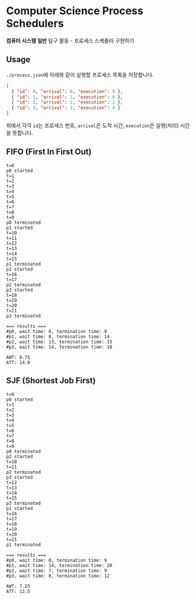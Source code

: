 # Computer Science Process Schedulers
**컴퓨터 시스템 일반** 탐구 활동 - 프로세스 스케줄러 구현하기

## Usage
`./process.json`에 아래와 같이 실행할 프로세스 목록을 저장합니다.

```json
[
  { "id": 0, "arrival": 0, "execution": 9 },
  { "id": 1, "arrival": 1, "execution": 6 },
  { "id": 2, "arrival": 2, "execution": 2 },
  { "id": 3, "arrival": 3, "execution": 4 }
]
```

위에서 각각 `id`는 프로세스 번호, `arrival`은 도착 시간, `execution`은 실행(처리) 시간을 뜻합니다.

## FIFO (First In First Out)
```
t=0
p0 started
t=1
t=2
t=3
t=4
t=5
t=6
t=7
t=8
t=9
p0 terminated
p1 started
t=10
t=11
t=12
t=13
t=14
t=15
p1 terminated
p2 started
t=16
t=17
p2 terminated
p3 started
t=18
t=19
t=20
t=21
p3 terminated

=== results ===
#p0, wait time: 0, termination time: 9
#p1, wait time: 8, termination time: 14
#p2, wait time: 13, termination time: 15
#p3, wait time: 14, termination time: 18

AWT: 8.75
ATT: 14.0
```

## SJF (Shortest Job First)
```
t=0
p0 started
t=1
t=2
t=3
t=4
t=5
t=6
t=7
t=8
t=9
p0 terminated
p2 started
t=10
t=11
p2 terminated
p3 started
t=12
t=13
t=14
t=15
p3 terminated
p1 started
t=16
t=17
t=18
t=19
t=20
t=21
p1 terminated

=== results ===
#p0, wait time: 0, termination time: 9
#p1, wait time: 14, termination time: 20
#p2, wait time: 7, termination time: 9
#p3, wait time: 8, termination time: 12

AWT: 7.25
ATT: 12.5
```
